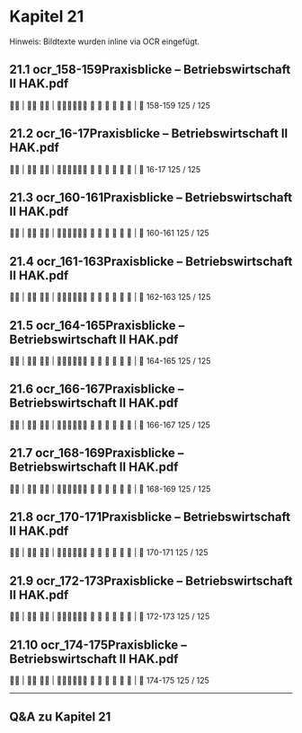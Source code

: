 # Kapitel 21

Hinweis: Bildtexte wurden inline via OCR eingefügt.

## 21.1 ocr_158-159Praxisblicke – Betriebswirtschaft II HAK.pdf
 | 
 | 
     
| 
158-159
125 / 125

## 21.2 ocr_16-17Praxisblicke – Betriebswirtschaft II HAK.pdf
 | 
 | 
     
| 
16-17
125 / 125

## 21.3 ocr_160-161Praxisblicke – Betriebswirtschaft II HAK.pdf
 | 
 | 
     
| 
160-161
125 / 125

## 21.4 ocr_161-163Praxisblicke – Betriebswirtschaft II HAK.pdf
 | 
 | 
     
| 
162-163
125 / 125

## 21.5 ocr_164-165Praxisblicke – Betriebswirtschaft II HAK.pdf
 | 
 | 
     
| 
164-165
125 / 125

## 21.6 ocr_166-167Praxisblicke – Betriebswirtschaft II HAK.pdf
 | 
 | 
     
| 
166-167
125 / 125

## 21.7 ocr_168-169Praxisblicke – Betriebswirtschaft II HAK.pdf
 | 
 | 
     
| 
168-169
125 / 125

## 21.8 ocr_170-171Praxisblicke – Betriebswirtschaft II HAK.pdf
 | 
 | 
     
| 
170-171
125 / 125

## 21.9 ocr_172-173Praxisblicke – Betriebswirtschaft II HAK.pdf
 | 
 | 
     
| 
172-173
125 / 125

## 21.10 ocr_174-175Praxisblicke – Betriebswirtschaft II HAK.pdf
 | 
 | 
     
| 
174-175
125 / 125

---
## Q&A zu Kapitel 21